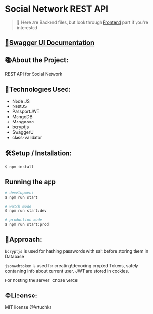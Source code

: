 # Social Network REST API

> 📛 Here are Backend files, but look through [Frontend](https://github.com/brvjeo/social-network) part if you're interested

## [🔗Swagger UI Documentation](https://zavod-backend.vercel.app/api-docs/)

## 📚About the Project:

REST API for Social Network

## 🧰Technologies Used:

- Node JS
- NestJS
- PassportJWT
- MongoDB
- Mongoose
- bcryptjs
- SwaggerUI
- class-validator

## 🛠️Setup / Installation:

```bash
$ npm install
```

## Running the app

```bash
# development
$ npm run start

# watch mode
$ npm run start:dev

# production mode
$ npm run start:prod
```

## 🚶Approach:

`bcryptjs` is used for hashing passwords with salt before storing them in Database

`jsonwebtoken` is used for creating\decoding crypted Tokens, safely containing info about current user. JWT are stored in cookies.

For hosting the server I chose vercel

## ©️License:

MIT license @Artuchka
